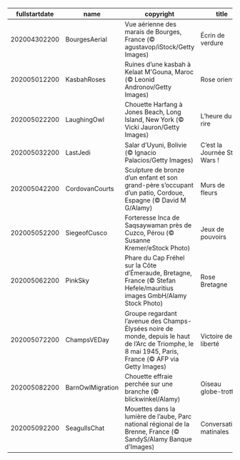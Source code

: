 |fullstartdate|name|copyright|title|image|
|--|--|--|--|--|
202004302200|BourgesAerial|Vue aérienne des marais de Bourges, France (© agustavop/iStock/Getty Images)|Écrin de verdure|![](/fr-FR/2020/05/202004302200BourgesAerial.jpg)|
202005012200|KasbahRoses|Ruines d’une kasbah à Kelaat M'Gouna, Maroc (© Leonid Andronov/Getty Images)|Rose orientale|![](/fr-FR/2020/05/202005012200KasbahRoses.jpg)|
202005022200|LaughingOwl|Chouette Harfang à Jones Beach, Long Island, New York (© Vicki Jauron/Getty Images)|L’heure du rire|![](/fr-FR/2020/05/202005022200LaughingOwl.jpg)|
202005032200|LastJedi|Salar d’Uyuni, Bolivie (© Ignacio Palacios/Getty Images)|C’est la Journée Star Wars !|![](/fr-FR/2020/05/202005032200LastJedi.jpg)|
202005042200|CordovanCourts|Sculpture de bronze d’un enfant et son grand-père s’occupant d’un patio, Cordoue, Espagne (© David M G/Alamy)|Murs de fleurs|![](/fr-FR/2020/05/202005042200CordovanCourts.jpg)|
202005052200|SiegeofCusco|Forteresse Inca de Saqsaywaman près de Cuzco, Pérou (© Susanne Kremer/eStock Photo)|Jeux de pouvoirs|![](/fr-FR/2020/05/202005052200SiegeofCusco.jpg)|
202005062200|PinkSky|Phare du Cap Fréhel sur la Côte d’Émeraude, Bretagne, France (© Stefan Hefele/mauritius images GmbH/Alamy Stock Photo)|Rose Bretagne|![](/fr-FR/2020/05/202005062200PinkSky.jpg)|
202005072200|ChampsVEDay|Groupe regardant l’avenue des Champs-Élysées noire de monde, depuis le haut de l’Arc de Triomphe, le 8 mai 1945, Paris, France (© AFP via Getty Images)|Victoire de la liberté|![](/fr-FR/2020/05/202005072200ChampsVEDay.jpg)|
202005082200|BarnOwlMigration|Chouette effraie perchée sur une branche (© blickwinkel/Alamy)|Oiseau globe-trotteur|![](/fr-FR/2020/05/202005082200BarnOwlMigration.jpg)|
202005092200|SeagullsChat|Mouettes dans la lumière de l’aube, Parc national régional de la Brenne, France (© SandyS/Alamy Banque d'Images)|Conversations matinales|![](/fr-FR/2020/05/202005092200SeagullsChat.jpg)|
